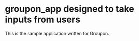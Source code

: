 # groupon_app designed to take inputs from users

This is the sample application written for Groupon.